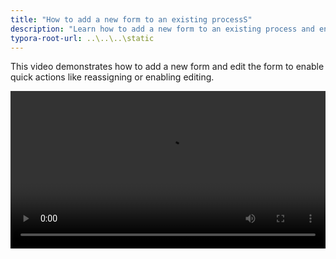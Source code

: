 ```yaml
---
title: "How to add a new form to an existing processS"
description: "Learn how to add a new form to an existing process and enable quick actions"
typora-root-url: ..\..\..\static
---
```


This video demonstrates how to add a new form and edit the form to enable quick actions like reassigning or enabling editing.

<video width="100%" style="width:100%" controls>
    <source src="/videos/addform.mp4">
    Your browser does not support the video tag.
    </source>
</video>







